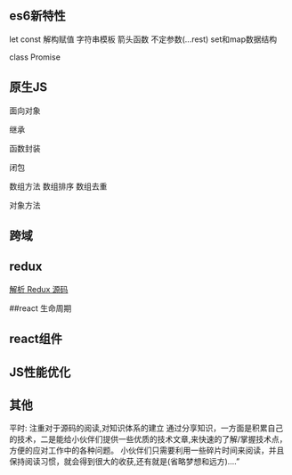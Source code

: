 ## es6新特性

let const
解构赋值
字符串模板
箭头函数
不定参数(...rest)
set和map数据结构

class
Promise


## 原生JS

面向对象


继承

函数封装

闭包

数组方法
	数组排序
	数组去重

对象方法







## 跨域




## redux

[解析 Redux 源码](https://qiutc.me/post/read-the-source-code-of-Rudex.html)



##react 生命周期


## react组件



## JS性能优化



## 其他

平时: 注重对于源码的阅读,对知识体系的建立
      通过分享知识，一方面是积累自己的技术，二是能给小伙伴们提供一些优质的技术文章,来快速的了解/掌握技术点，方便的应对工作中的各种问题。
      小伙伴们只需要利用一些碎片时间来阅读，并且保持阅读习惯，就会得到很大的收获,还有就是(省略梦想和远方)....”





